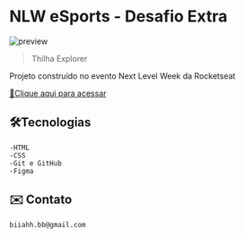 # NLW eSports - Desafio Extra

![preview](./.github/preview.png)

>Thilha Explorer

Projeto construído no evento Next Level Week da Rocketseat

[🔗Clique aqui para acessar](https://beaasb.github.io/NLW-Desafio/)

## 🛠️Tecnologias 
    -HTML
    -CSS
    -Git e GitHub
    -Figma

## ✉️ Contato
    biiahh.bb@gmail.com
